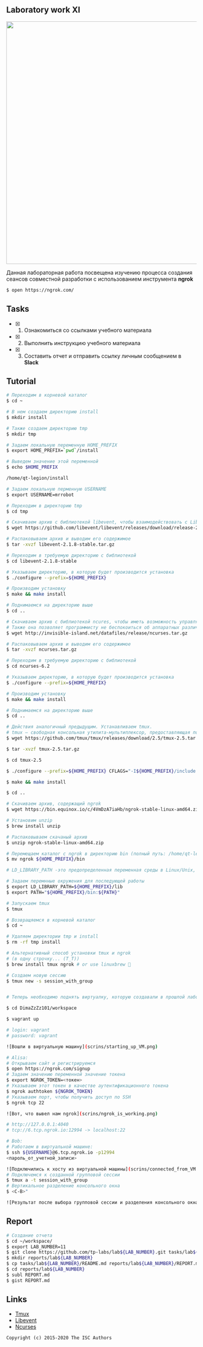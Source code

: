 ## Laboratory work XI

<a href="https://yandex.ru/efir/?stream_id=v7c2Ou7bACc8"><img src="https://raw.githubusercontent.com/tp-labs/lab11/master/preview.png" width="640"/></a>

Данная лабораторная работа посвещена изучению процесса создания сеансов совместной разработки с использованием инструмента **ngrok**

```sh
$ open https://ngrok.com/
```

## Tasks

- [x] 1. Ознакомиться со ссылками учебного материала
- [x] 2. Выполнить инструкцию учебного материала
- [x] 3. Составить отчет и отправить ссылку личным сообщением в **Slack**

## Tutorial

```sh
# Переходим в корневой каталог
$ cd ~

# В нем создаем директорию install
$ mkdir install

# Также создаем директорию tmp
$ mkdir tmp

# Задаем локальную переменную HOME_PREFIX
$ export HOME_PREFIX=`pwd`/install

# Выведем значение этой переменной
$ echo $HOME_PREFIX

/home/qt-legion/install

# Задаем локальную перменную USERNAME
$ export USERNAME=mrrobot
```

```sh
# Переходим в директорию tmp
$ cd tmp
```

```sh
# Скачиваем архив с библиотекой libevent, чтобы взаимодействовать с Libevent API 
$ wget https://github.com/libevent/libevent/releases/download/release-2.1.8-stable/libevent-2.1.8-stable.tar.gz

# Распаковываем архив и выводим его содержимое
$ tar -xvzf libevent-2.1.8-stable.tar.gz

# Переходим в требуемую директорию с библиотекой
$ cd libevent-2.1.8-stable

# Указываем директорию, в которую будет производится установка
$ ./configure --prefix=${HOME_PREFIX}

# Производим установку
$ make && make install

# Поднимаемся на директорию выше
$ cd ..
```

```sh
# Скачиваем архив с библиотекой ncures, чтобы иметь возможность управлять вводом выводом на терминал. 
# Также она позволяет программисту не беспокоиться об аппаратных различиях терминалов и писать достаточно переносимый код.
$ wget http://invisible-island.net/datafiles/release/ncurses.tar.gz

# Распаковываем архив и выводим его содержимое
$ tar -xvzf ncurses.tar.gz

# Переходим в требуемую директорию с библиотекой
$ cd ncurses-6.2

# Указываем директорию, в которую будет производится установка
$ ./configure --prefix=${HOME_PREFIX}

# Производим установку
$ make && make install

# Поднимаемся на директорию выше
$ cd ..
```


```sh
# Действия аналогичный предыдущим. Устанавливаем tmux.
# tmux — свободная консольная утилита-мультиплексор, предоставляющая пользователю доступ к нескольким терминалам в рамках одного экрана.
$ wget https://github.com/tmux/tmux/releases/download/2.5/tmux-2.5.tar.gz

$ tar -xvzf tmux-2.5.tar.gz

$ cd tmux-2.5

$ ./configure --prefix=${HOME_PREFIX} CFLAGS="-I${HOME_PREFIX}/include -I${HOME_PREFIX}/include/ncurses" LDFLAGS="-L${HOME_PREFIX}/lib"

$ make && make install

$ cd ..
```

```sh
# Скачиваем архив, содержащий ngrok
$ wget https://bin.equinox.io/c/4VmDzA7iaHb/ngrok-stable-linux-amd64.zip

# Установим unzip
$ brew install unzip

# Распаковываем скачаный архив
$ unzip ngrok-stable-linux-amd64.zip

# Перемещаем каталог с ngrok в директорию bin (полный путь: /home/qt-legion/install/bin)
$ mv ngrok ${HOME_PREFIX}/bin
```

```sh
# LD_LIBRARY_PATH -это предопределенная переменная среды в Linux/Unix, которая задает путь, по которому компоновщик должен искать при связывании динамических библиотек/общих библиотек.

# Задаем перемнные окружения для последующей работы
$ export LD_LIBRARY_PATH=${HOME_PREFIX}/lib
$ export PATH="${HOME_PREFIX}/bin:${PATH}"

# Запускаем tmux
$ tmux
```

```sh
# Возвращяемся в корневой каталог
$ cd ~

# Удаляем директории tmp и install
$ rm -rf tmp install
```

```sh
# Альтернативный способ установки tmux и ngrok
# (в одну строчку... (Т_Т))
$ brew install tmux ngrok # or use linuxbrew 🎉
```

```sh
# Создаем новую сессию
$ tmux new -s session_with_group
```

```sh

# Теперь необходимо поднять виртуалку, которую создавали в прошлой лабораторной

$ cd DimaZzZz101/workspace

$ vagrant up

# login: vagrant
# password: vagrant

![Вошли в виртуальную машину](scrins/starting_up_VM.png)

```


```sh
# Alisa:
# Открываем сайт и регистрируемся
$ open https://ngrok.com/signup
# Задаем значению переменной значение токена
$ export NGROK_TOKEN=<токен>
# Указываем этот токен в качестве аутентификационного токена
$ ngrok authtoken ${NGROK_TOKEN}
# Указываем порт, чтобы получить доступ по SSH
$ ngrok tcp 22

![Вот, что вывел нам ngrok](scrins/ngrok_is_working.png)

# http://127.0.0.1:4040                             
# tcp://6.tcp.ngrok.io:12994 -> localhost:22 
```

```sh
# Bob:
# Работаем в виртуальной машине:
$ ssh ${USERNAME}@6.tcp.ngrok.io -p12994
<пароль_от_учетной_записи>

![Подключились к хосту из виртуальной машины](scrins/connected_from_VM.png)
# Подключемся к созданной групповой сессии
$ tmux a -t session_with_group
# Вертикальное разделение консольного окна
$ <C-B>"
```
```sh
![Результат после выбора групповой сессии и разделения консольного окна по вертикали](scrins/result_of_lab11)
```
## Report

```sh
# Создание отчета
$ cd ~/workspace/
$ export LAB_NUMBER=11
$ git clone https://github.com/tp-labs/lab${LAB_NUMBER}.git tasks/lab${LAB_NUMBER}
$ mkdir reports/lab${LAB_NUMBER}
$ cp tasks/lab${LAB_NUMBER}/README.md reports/lab${LAB_NUMBER}/REPORT.md
$ cd reports/lab${LAB_NUMBER}
$ subl REPORT.md
$ gist REPORT.md
```

## Links

- [Tmux](https://raw.githubusercontent.com/tmux/tmux/master/README)
- [Libevent](http://libevent.org)
- [Ncurses](http://invisible-island.net/ncurses/)

```
Copyright (c) 2015-2020 The ISC Authors
```
